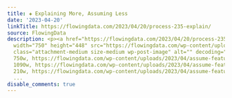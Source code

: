 ```yaml
---
title: ✚ Explaining More, Assuming Less
date: '2023-04-20'
linkTitle: https://flowingdata.com/2023/04/20/process-235-explain/
source: FlowingData
description: <p><a href="https://flowingdata.com/2023/04/20/process-235-explain/"><img
  width="750" height="448" src="https://flowingdata.com/wp-content/uploads/2023/04/assume-featured-750x448.png"
  class="attachment-medium size-medium wp-post-image" alt="" decoding="async" srcset="https://flowingdata.com/wp-content/uploads/2023/04/assume-featured-750x448.png
  750w, https://flowingdata.com/wp-content/uploads/2023/04/assume-featured-1090x651.png
  1090w, https://flowingdata.com/wp-content/uploads/2023/04/assume-featured-210x125.png
  210w, https://flowingdata.com/wp-content/uploads/2023/04/assume-featured-768x459.
  ...
disable_comments: true
---
```

<p><a href="https://flowingdata.com/2023/04/20/process-235-explain/"><img width="750" height="448" src="https://flowingdata.com/wp-content/uploads/2023/04/assume-featured-750x448.png" class="attachment-medium size-medium wp-post-image" alt="" decoding="async" srcset="https://flowingdata.com/wp-content/uploads/2023/04/assume-featured-750x448.png 750w, https://flowingdata.com/wp-content/uploads/2023/04/assume-featured-1090x651.png 1090w, https://flowingdata.com/wp-content/uploads/2023/04/assume-featured-210x125.png 210w, https://flowingdata.com/wp-content/uploads/2023/04/assume-featured-768x459. ...